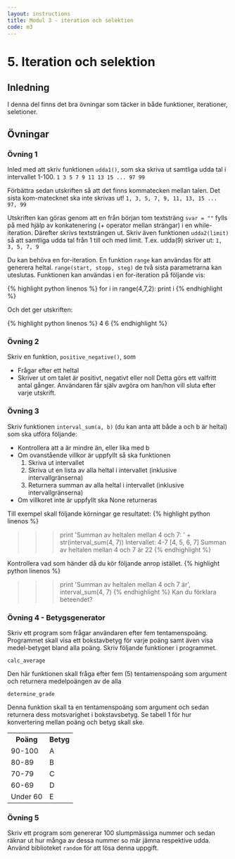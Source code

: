 ```yaml
---
layout: instructions
title: Modul 3 - iteration och selektion
code: m3
---
```


# 5. Iteration och selektion

## Inledning

I denna del finns det bra övningar som täcker in både funktioner, iterationer, seletioner. 

## Övningar

### Övning 1

Inled med att skriv funktionen `udda1()`, som ska skriva ut samtliga udda tal i intervallet 1-100.
`1 3 5 7 9 11 13 15 ... 97 99`

Förbättra sedan utskriften så att det finns kommatecken mellan talen. Det sista kom-matecknet ska inte skrivas ut!
`1, 3, 5, 7, 9, 11, 13, 15 ... 97, 99`

Utskriften kan göras genom att en från början tom textsträng `svar = ""` fylls på med hjälp av konkatenering (+ operator mellan strängar) i en while-iteration. Därefter skrivs textsträngen ut. Skriv även funktionen `udda2(limit)` så att samtliga udda tal från 1 till och med limit. T.ex. udda(9) skriver ut:
`1, 3, 5, 7, 9`

Du kan behöva en for-iteration. En funktion `range` kan användas för att generera heltal. `range(start, stopp, steg)` de två sista parametrarna kan uteslutas. Funktionen kan användas i en for-iteration på följande vis:

{% highlight python linenos %}
for i in range(4,7,2):
    print i
{% endhighlight %}

Och det ger utskriften:

{% highlight python linenos %}
4
6
{% endhighlight %}

### Övning 2

Skriv en funktion, `positive_negative()`, som
- Frågar efter ett heltal
- Skriver ut om talet är positivt, negativt eller noll
Detta görs ett valfritt antal gånger. Användaren får själv avgöra om han/hon vill sluta efter varje utskrift.

### Övning 3

Skriv funktionen `interval_sum(a, b)` (du kan anta att både a och b är heltal) som ska utföra följande:

- Kontrollera att a är mindre än, eller lika med b
- Om ovanstående villkor är uppfyllt så ska funktionen
    1. Skriva ut intervallet
    2. Skriva ut en lista av alla heltal i intervallet (inklusive intervallgränserna)
    3. Returnera summan av alla heltal i intervallet (inklusive intervallgränserna)
- Om villkoret inte är uppfyllt ska None returneras

Till exempel skall följande körningar ge resultatet:
{% highlight python linenos %}
>>> print 'Summan av heltalen mellan 4 och 7: ' + str(interval_sum(4, 7))
Intervallet: 4-7
[4, 5, 6, 7]
Summan av heltalen mellan 4 och 7 är 22
{% endhighlight %}

Kontrollera vad som händer då du kör följande anrop istället.
{% highlight python linenos %}
>>> print 'Summan av heltalen mellan 4 och 7 är', interval_sum(4, 7)
{% endhighlight %}
Kan du förklara beteendet?

### Övning 4 - Betygsgenerator

Skriv ett program som frågar användaren efter fem tentamenspoäng. Programmet skall visa ett bokstavbetyg för varje poäng samt även visa medel-betyget bland alla poäng. Skriv följande funktioner i programmet.

`calc_average`

Den här funktionen skall fråga efter fem (5) tentamenspoäng som argument och returnera medelpoängen av de alla

`determine_grade`

Denna funktion skall ta en tentamenspoäng som argument och sedan returnera dess motsvarighet i bokstavsbetyg. Se tabell 1 för hur konvertering mellan poäng och betyg skall ske.

<table>
	<tr>
		<th>Poäng</th>
		<th>Betyg</th>
	</tr>
	<tr>
		<td>90-100</td>
		<td>A</td>
	</tr>
	<tr>
		<td>80-89</td>
		<td>B</td>
	</tr>
	<tr>
		<td>70-79</td>
		<td>C</td>
	</tr>
	<tr>
		<td>60-69</td>
		<td>D</td>
	</tr>
	<tr>
		<td>Under 60</td>
		<td>E</td>
	</tr>
</table>


### Övning 5
Skriv ett program som genererar 100 slumpmässiga nummer och sedan räknar ut hur många av dessa nummer so mär jämna respektive udda. Använd biblioteket `random` för att lösa denna uppgift.
